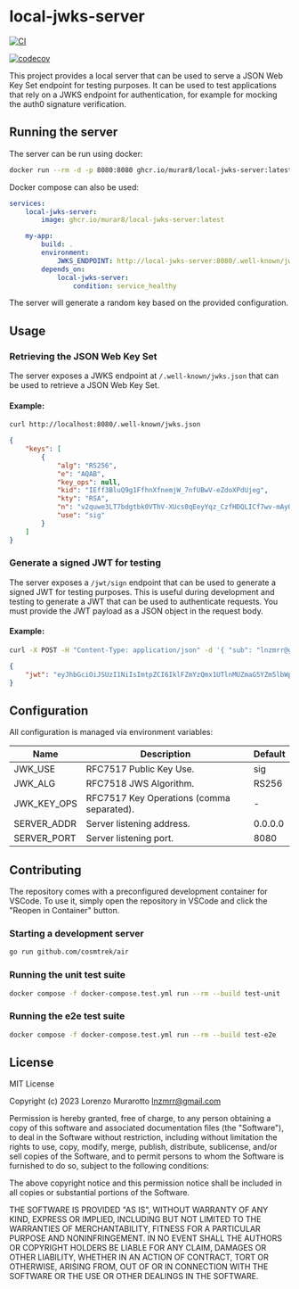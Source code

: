 # local-jwks-server

[![CI](https://github.com/murar8/local-jwks-server/actions/workflows/ci.yml/badge.svg)](https://github.com/murar8/local-jwks-server/actions/workflows/ci.yml)

[![codecov](https://codecov.io/gh/murar8/local-jwks-server/branch/main/graph/badge.svg?token=XOZ7PWGGLB)](https://codecov.io/gh/murar8/local-jwks-server)

This project provides a local server that can be used to serve a JSON Web Key Set endpoint for testing purposes. It can be used to test applications that rely on a JWKS endpoint for authentication, for example for mocking the auth0 signature verification.

## Running the server

The server can be run using docker:

```bash
docker run --rm -d -p 8080:8080 ghcr.io/murar8/local-jwks-server:latest
```

Docker compose can also be used:

```yaml
services:
    local-jwks-server:
        image: ghcr.io/murar8/local-jwks-server:latest

    my-app:
        build: .
        environment:
            JWKS_ENDPOINT: http://local-jwks-server:8080/.well-known/jwks.json
        depends_on:
            local-jwks-server:
                condition: service_healthy
```

The server will generate a random key based on the provided configuration.

## Usage

### Retrieving the JSON Web Key Set

The server exposes a JWKS endpoint at `/.well-known/jwks.json` that can be used to retrieve a JSON Web Key Set.

#### Example:

```bash
curl http://localhost:8080/.well-known/jwks.json
```

```json
{
    "keys": [
        {
            "alg": "RS256",
            "e": "AQAB",
            "key_ops": null,
            "kid": "IEff3BluQ9g1FfhnXfnemjW_7nfUBwV-eZdoXPdUjeg",
            "kty": "RSA",
            "n": "v2quwe3LT7bdgtbk0VThV-XUcs0qEeyYqz_CzfHDQLICf7wv-mAyOm3P6QFxKRF35n0Qx5iPjliiw6cOXpMVYHONI_IcTeGunhqx2OTQhNgPOmQytPtaiIRlG5Gu8-y79Gy4rDqt2OSxOAoBMvxlJcBM9wKy8wbeyW8Gkdtpu_fIvJZlgygazzKOQ4gI8roPpxOj5hjupsGjlYWsdAiPUAZxru0aOeBIl2b9qVxTyWLysGkf5XSR03jS3dMD3x1D10uOpAJYqTIw0FXTJTtTf5klAxaD1RNRgqovAd1TOtB-WEwgLH8dkZTC1z7jdccYK1XuRLSFE8YBcJA3gsvIGw",
            "use": "sig"
        }
    ]
}
```

### Generate a signed JWT for testing

The server exposes a `/jwt/sign` endpoint that can be used to generate a signed JWT for testing purposes. This is useful during development and testing to generate a JWT that can be used to authenticate requests. You must provide the JWT payload as a JSON object in the request body.

#### Example:

```bash
curl -X POST -H "Content-Type: application/json" -d '{ "sub": "lnzmrr@gmail.com" }' http://localhost:8080/jwt/sign
```

```json
{
    "jwt": "eyJhbGciOiJSUzI1NiIsImtpZCI6IklFZmYzQmx1UTlnMUZmaG5YZm5lbWpXXzduZlVCd1YtZVpkb1hQZFVqZWciLCJ0eXAiOiJKV1QifQ.eyJzdWIiOiJsbnptcnJAZ21haWwuY29tIn0.A0PO4Qbf4AeDMrboOX3rUK17Un3SEIqT10T6Ejky4Y_LxmQMpV8R75wLX52EI67KenLIScncysh5gWkPiXFm3y6XMp3y9HFgWykDuR7pJJ-zbdbqRQ5qxOgms7rKw2y4hjpncyQuoL3z7Gm2GhqSmLXrrARB3J2DnDZdXWlDIMxDA-buLP8Ift06PuIAb8s1qozcouHLNOUNBYyzwPeRiQ4QtUAwl5ewFwAyTlssLMwDvlV3lWMPTWY5bfpfUeYah8zVY7gD_lM5Vi2mPCL89PImSIjH10yRrckNXnDa8Paqp5DuEL8mJ0KBpUF0FRTEdBoO3LPs1OwAkRdzavZ7lQ"
}
```

## Configuration

All configuration is managed via environment variables:

| Name        | Description                               | Default |
| ----------- | ----------------------------------------- | ------- |
| JWK_USE     | RFC7517 Public Key Use.                   | sig     |
| JWK_ALG     | RFC7518 JWS Algorithm.                    | RS256   |
| JWK_KEY_OPS | RFC7517 Key Operations (comma separated). | -       |
| SERVER_ADDR | Server listening address.                 | 0.0.0.0 |
| SERVER_PORT | Server listening port.                    | 8080    |

## Contributing

The repository comes with a preconfigured development container for VSCode. To use it, simply open the repository in VSCode and click the "Reopen in Container" button.

### Starting a development server

```bash
go run github.com/cosmtrek/air
```

### Running the unit test suite

```bash
docker compose -f docker-compose.test.yml run --rm --build test-unit
```

### Running the e2e test suite

```bash
docker compose -f docker-compose.test.yml run --rm --build test-e2e
```

## License

MIT License

Copyright (c) 2023 Lorenzo Murarotto <lnzmrr@gmail.com>

Permission is hereby granted, free of charge, to any person obtaining a copy
of this software and associated documentation files (the "Software"), to deal
in the Software without restriction, including without limitation the rights
to use, copy, modify, merge, publish, distribute, sublicense, and/or sell
copies of the Software, and to permit persons to whom the Software is
furnished to do so, subject to the following conditions:

The above copyright notice and this permission notice shall be included in all
copies or substantial portions of the Software.

THE SOFTWARE IS PROVIDED "AS IS", WITHOUT WARRANTY OF ANY KIND, EXPRESS OR
IMPLIED, INCLUDING BUT NOT LIMITED TO THE WARRANTIES OF MERCHANTABILITY,
FITNESS FOR A PARTICULAR PURPOSE AND NONINFRINGEMENT. IN NO EVENT SHALL THE
AUTHORS OR COPYRIGHT HOLDERS BE LIABLE FOR ANY CLAIM, DAMAGES OR OTHER
LIABILITY, WHETHER IN AN ACTION OF CONTRACT, TORT OR OTHERWISE, ARISING FROM,
OUT OF OR IN CONNECTION WITH THE SOFTWARE OR THE USE OR OTHER DEALINGS IN THE
SOFTWARE.
